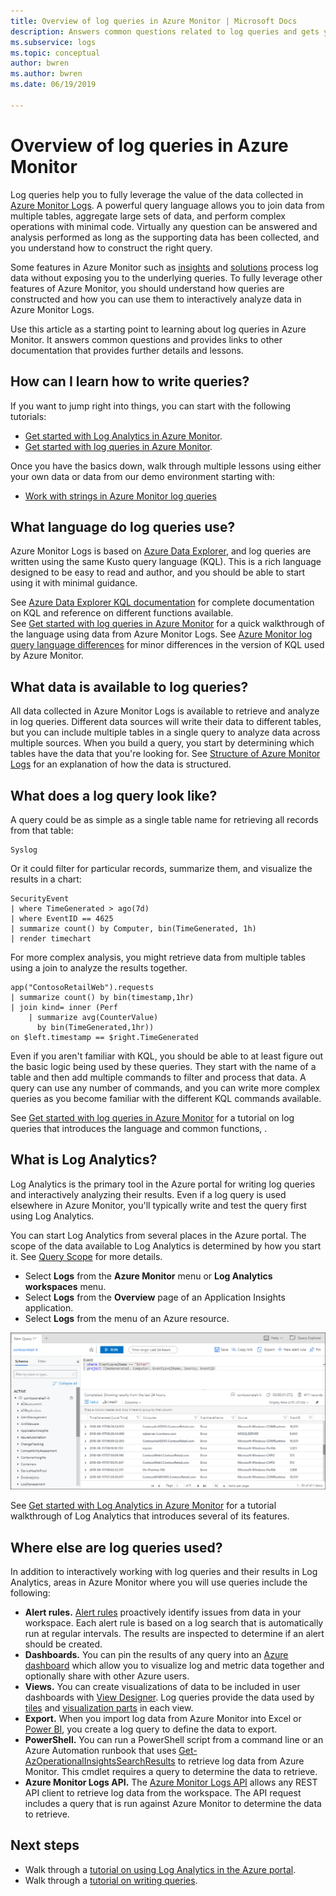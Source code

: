 ```yaml
---
title: Overview of log queries in Azure Monitor | Microsoft Docs
description: Answers common questions related to log queries and gets you started in using them.
ms.subservice: logs
ms.topic: conceptual
author: bwren
ms.author: bwren
ms.date: 06/19/2019

---
```


# Overview of log queries in Azure Monitor
Log queries help you to fully leverage the value of the data collected in [Azure Monitor Logs](../platform/data-platform-logs.md). A powerful query language allows you to join data from multiple tables, aggregate large sets of data, and perform complex operations with minimal code. Virtually any question can be answered and analysis performed as long as the supporting data has been collected, and you understand how to construct the right query.

Some features in Azure Monitor such as [insights](../insights/insights-overview.md) and [solutions](../monitor-reference.md) process log data without exposing you to the underlying queries. To fully leverage other features of Azure Monitor, you should understand how queries are constructed and how you can use them to interactively analyze data in Azure Monitor Logs.

Use this article as a starting point to learning about log queries in Azure Monitor. It answers common questions and provides links to other documentation that provides further details and lessons.

## How can I learn how to write queries?
If you want to jump right into things, you can start with the following tutorials:

- [Get started with Log Analytics in Azure Monitor](get-started-portal.md).
- [Get started with log queries in Azure Monitor](get-started-queries.md).

Once you have the basics down, walk through multiple lessons using either your own data or data from our demo environment starting with: 

- [Work with strings in Azure Monitor log queries](string-operations.md)
 
## What language do log queries use?
Azure Monitor Logs is based on [Azure Data Explorer](/azure/data-explorer), and log queries are written using the same Kusto query language (KQL). This is a rich language designed to be easy to read and author, and you should be able to start using it with minimal guidance.

See [Azure Data Explorer KQL documentation](/azure/kusto/query) for complete documentation on KQL and reference on different functions available.<br>
See [Get started with log queries in Azure Monitor](get-started-queries.md) for a quick walkthrough of the language using data from Azure Monitor Logs.
 See [Azure Monitor log query language differences](data-explorer-difference.md) for minor differences in the version of KQL used by Azure Monitor.

## What data is available to log queries?
All data collected in Azure Monitor Logs is available to retrieve and analyze in log queries. Different data sources will write their data to different tables, but you can include multiple tables in a single query to analyze data across multiple sources. When you build a query, you start by determining which tables have the data that you're looking for. See [Structure of Azure Monitor Logs](logs-structure.md) for an explanation of how the data is structured.

## What does a log query look like?
A query could be as simple as a single table name for retrieving all records from that table:

```Kusto
Syslog
```

Or it could filter for particular records, summarize them, and visualize the results in a chart:

```
SecurityEvent
| where TimeGenerated > ago(7d)
| where EventID == 4625
| summarize count() by Computer, bin(TimeGenerated, 1h)
| render timechart 
```

For more complex analysis, you might retrieve data from multiple tables using a join to analyze the results together.

```Kusto
app("ContosoRetailWeb").requests
| summarize count() by bin(timestamp,1hr)
| join kind= inner (Perf
    | summarize avg(CounterValue) 
      by bin(TimeGenerated,1hr))
on $left.timestamp == $right.TimeGenerated
```
Even if you aren't familiar with KQL, you should be able to at least figure out the basic logic being used by these queries. They start with the name of a table and then add multiple commands to filter and process that data. A query can use any number of commands, and you can write more complex queries as you become familiar with the different KQL commands available.

See [Get started with log queries in Azure Monitor](get-started-queries.md) for a tutorial on log queries that introduces the language and common functions, .<br>


## What is Log Analytics?
Log Analytics is the primary tool in the Azure portal for writing log queries and interactively analyzing their results. Even if a log query is used elsewhere in Azure Monitor, you'll typically write and test the query first using Log Analytics.

You can start Log Analytics from several places in the Azure portal. The scope of the data available to Log Analytics is determined by how you start it. See [Query Scope](scope.md) for more details.

- Select **Logs** from the **Azure Monitor** menu or **Log Analytics workspaces** menu.
- Select **Logs** from the **Overview** page of an Application Insights application.
- Select **Logs** from the menu of an Azure resource.

![Log Analytics](media/log-query-overview/log-analytics.png)

See [Get started with Log Analytics in Azure Monitor](get-started-portal.md) for a tutorial walkthrough of Log Analytics that introduces several of its features.

## Where else are log queries used?
In addition to interactively working with log queries and their results in Log Analytics, areas in Azure Monitor where you will use queries include the following:

- **Alert rules.** [Alert rules](../platform/alerts-overview.md) proactively identify issues from data in your workspace.  Each alert rule is based on a log search that is automatically run at regular intervals.  The results are inspected to determine if an alert should be created.
- **Dashboards.** You can pin the results of any query into an [Azure dashboard](../learn/tutorial-logs-dashboards.md) which allow you to visualize log and metric data together and optionally share with other Azure users.
- **Views.**  You can create visualizations of data to be included in user dashboards with [View Designer](../platform/view-designer.md).  Log queries provide the data used by [tiles](../platform/view-designer-tiles.md) and [visualization parts](../platform/view-designer-parts.md) in each view.  
- **Export.**  When you import log data from Azure Monitor into Excel or [Power BI](../platform/powerbi.md), you create a log query to define the data to export.
- **PowerShell.** You can run a PowerShell script from a command line or an Azure Automation runbook that uses [Get-AzOperationalInsightsSearchResults](/powershell/module/az.operationalinsights/get-azoperationalinsightssearchresult) to retrieve log data from Azure Monitor.  This cmdlet requires a query to determine the data to retrieve.
- **Azure Monitor Logs API.**  The [Azure Monitor Logs API](https://dev.loganalytics.io) allows any REST API client to retrieve log data from the workspace.  The API request includes a query that is run against Azure Monitor to determine the data to retrieve.


## Next steps
- Walk through a [tutorial on using Log Analytics in the Azure portal](get-started-portal.md).
- Walk through a [tutorial on writing queries](get-started-queries.md).
